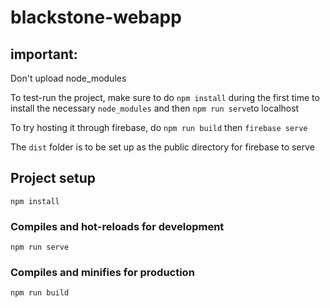 # blackstone-webapp

## important: 
Don't upload node_modules 

To test-run the project, make sure to do `npm install` during the first time to install the necessary `node_modules` and then `npm run serve`to localhost

To try hosting it through firebase, do `npm run build` then `firebase serve`

The `dist` folder is to be set up as the public directory for firebase to serve 

## Project setup
```
npm install
```

### Compiles and hot-reloads for development
```
npm run serve
```

### Compiles and minifies for production
```
npm run build
```

